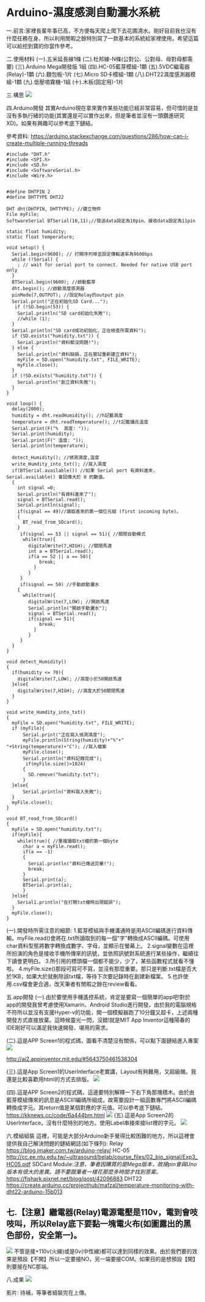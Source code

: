 # **Arduino-濕度感測自動灑水系統**

一.前言:家裡長輩年事已高，不方便每天爬上爬下去花圃澆水。剛好目前我也沒有什麼任務在身，所以利用閒暇之餘特別寫了一款基本的系統給家裡使用。希望這篇可以給挖到寶的你當作參考。

二.使用材料
(一).五米延長線1條
(二).杜邦線-N條(公對公、公對母、母對母都需要)
(三).Arduino Mega開發版 1組
(四).HC-05藍芽模組-1顆
(五).5VDC繼電器(Relay)-1顆
(六).麵包板-1片
(七).Micro SD卡模組-1顆
(八).DHT22濕度感測器模組-1顆
(九).低壓噴霧機-1組
(十).木板(固定用)-1片

三.構思
![](https://i.imgur.com/ET51TYV.png)

四.Arduino開發
其實Arduino現在拿來實作某些功能已經非常容易，但可惜的是並沒有多執行緒的功能(其實還是可以實作出來，但是筆者並沒有一頭鑽進研究XD)。如果有興趣可以參考底下鏈結。

參考資料:
https://arduino.stackexchange.com/questions/286/how-can-i-create-multiple-running-threads

```
#include "DHT.h"
#include <SPI.h>
#include <SD.h>
#include <SoftwareSerial.h>
#include <Wire.h>


#define DHTPIN 2
#define DHTTYPE DHT22

DHT dht(DHTPIN, DHTTYPE); //建立物件
File myFile;
SoftwareSerial BTSerial(10,11);//發送data設定為10pin、接收data設定為11pin

static float humidity;
static float temperature;

void setup() {
  Serial.begin(9600); // 打開序列埠並設定傳輸速率為9600bps
  while (!Serial) {
    ; // wait for serial port to connect. Needed for native USB port only
  }
  BTSerial.begin(9600); //啟動藍芽
  dht.begin(); //啟動濕度感測器
  pinMode(7,OUTPUT); //設定Relay的output pin
  Serial.print("正在初始化SD Card...");
   if (!SD.begin(53)) {
    Serial.println("SD card初始化失敗");
    //while (1);
  }
  Serial.println("SD card成功初始化，正在檢查所需資料");
  if (SD.exists("humidity.txt")) {
    Serial.println("資料都沒問題!");
  } else {
    Serial.println("資料缺損，正在嘗試重新建立資料");
    myFile = SD.open("humidity.txt", FILE_WRITE);
    myFile.close();
  }
  if (!SD.exists("humidity.txt")) {
    Serial.println("創立資料失敗");
  }
}

void loop() {
  delay(2000);
  humidity = dht.readHumidity(); //h記載濕度
  temperature = dht.readTemperature(); //t記載攝氏溫度
  Serial.print(F("%  濕度: "));
  Serial.print(humidity);
  Serial.print(F(" 溫度: "));
  Serial.println(temperature);

  detect_Humidity(); //偵測濕度,溫度
  write_Humdity_into_txt(); //寫入濕度
  if(BTSerial.available()) //如果 Serial port 有資料進來，Serial.available() 會回傳大於 0 的數值。
  {
    int signal =0;
    Serial.println("有資料進來了");
    signal = BTSerial.read();
    Serial.println(signal);
    if(signal == 49)//讀取進來的第一個位元組 (first incoming byte)。
    {
      BT_read_from_SDcard();
    }
     if(signal == 53 || signal == 51){ //關閉自動模式
      while(true){
        digitalWrite(7,HIGH); //關閉馬達
        int a = BTSerial.read();
        if(a == 52 || a == 50){
            break;
          }
        }
     }
     if(signal == 50) //手動啟動灑水
    {
      while(true){
        digitalWrite(7,LOW); //開啟馬達
        Serial.println("開啟手動灑水");
        signal = BTSerial.read();
        if(signal == 51){
            break;
          }
        }
     }
  }
}

void detect_Humidity()
{
  if(humidity <= 70){
    digitalWrite(7,LOW); //濕度小於50開啟馬達
  }else{
    digitalWrite(7,HIGH); //濕度大於50關閉馬達
  }
}

void write_Humdity_into_txt()
{
  myFile = SD.open("humidity.txt", FILE_WRITE);
  if (myFile){
      Serial.print("正在寫入偵測濕度");
      myFile.println(String(humidity)+"%"+" "+String(temperature)+"C"); //寫入檔案
      myFile.close();
      Serial.println("資料記錄完成");
       if(myFile.size()>1024)
      {
        SD.remove("humidity.txt");
      }
  }else{
      Serial.println("資料寫入失敗");
  }
  myFile.close();
}

void BT_read_from_SDcard()
{
  myFile = SD.open("humidity.txt");
  if(myFile){
    while(true){ //重複讀取txt檔的第一個byte
      char a = myFile.read();
      if(a == -1)
      {
        Serial.println("資料已傳送完畢!");
        break;
      }
      Serial.print(a);
      BTSerial.print(a);
      }
  }else{
    Serial1.println("在打開txt檔時出現錯誤");
  }
  myFile.close();
}
```
(一).開發時所需注意的細節:
1.藍芽模組與手機溝通時是用ASCII編碼進行資料傳輸。myFile.read()會將在.txt所讀取到的每一個"字"轉換成ASCII編碼。可使用char資料型態將數字轉換成數字、字母，並顯示在螢幕上。
2.signal變數在這裡所扮演的角色是接收手機所傳來的訊號，並依照訊號對系統進行某些操作，繼續往下讀會更明白。
3.所引用的標頭檔一個都不能少，少了，某些函數程式就看不懂啦。
4.myFile.size()那段可寫可不寫，並沒有那麼重要。那只是判斷.txt檔是否大於1KB，如果大於就刪除該txt檔，等待下次要記錄時在創建新檔案。
5.也許使用.csv檔會更合適，改天筆者有閒暇之餘在review看看。

五.app開發
(一).由於要使用手機遙控系統，肯定是要寫一個簡單的app吧!對於app的開發我曾考慮使用Xamarin、Android Studio進行開發，由於我的電腦規格不符所以並沒有支援Hyper-v的功能，開一個模擬器跑了10分鐘又超卡，上述兩種開發方式直接放棄。這時候靈光一閃，沒錯!就是MIT App Inventor這種陽春的IDE剛好可以滿足我快速開發、堪用的需求。

(二).這是APP Screen1的程式碼，圖看不清楚沒有關係，可以點下面鏈結進入專案
![](https://i.imgur.com/sgM0e2W.png)

http://ai2.appinventor.mit.edu/#5643750461538304

(三).這是App Screen1的UserInterface老實講，Layout有夠難用，又超級醜。我還是比較喜歡用html的方式去排版。
![](https://i.imgur.com/3SauqLb.png)

(四).這是APP Screen2的程式碼，這邊要特別解釋一下右下角那塊積木。由於由藍芽模組傳來的訊息是ASCII1編碼所組成，故需要設計一組函數專門將ASCII編碼轉換成字元。其return值是某個對應的字元值。可以參考底下鏈結。
https://kknews.cc/code/6a444bm.html
![](https://i.imgur.com/YK8yslb.png)
(五).這是App Screen2的UserInterface，沒有什麼特別的地方。使用Label串接來接list裡的字元。
![](https://i.imgur.com/CPXom3r.png)

六.模組組裝
這裡，可能是大部分Arduino新手覺得比較困難的地方。所以這裡會提供我自己解決問題的鏈結網誌(如下條列):
Relay 
    https://blog.jmaker.com.tw/arduino-relay/
HC-05
http://cc.ee.ntu.edu.tw/~ultrasound/belab/course_files/02_bio_signal/Exp3_HC05.pdf
SDCard Module:*注意，筆者因購買的是Mega版本，故接pin會與Uno版本有很大的差異。請不要跟筆者一樣花那麼多時間才找到答案。*
https://fishark.pixnet.net/blog/post/42096883
DHT22
https://create.arduino.cc/projecthub/mafzal/temperature-monitoring-with-dht22-arduino-15b013

## 七.【注意】繼電器(Relay)電源電壓是110v，電到會吱吱叫，所以Relay底下要黏一塊電火布(如圖露出的黑色部份，安全第一)。
![](https://i.imgur.com/unllXUa.jpg)
不管是接+110v(火線)或是0v(中性線)都可以達到同樣的效果。由於我們要的效果是預設【不開】所以一定要接NO，另一端要接COM。如果目的是想預設【開】則要接在NC那端。

八.成果
![](https://i.imgur.com/SF6dKta.png)

影片:
 待補，等筆者組裝完在上傳。